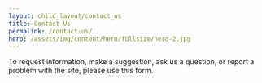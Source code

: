 ```yaml
---
layout: child_layout/contact_us
title: Contact Us
permalink: /contact-us/
hero: /assets/img/content/hero/fullsize/hero-2.jpg
---
```


To request information, make a suggestion, ask us a question, or report a problem with the site,
please use this form.